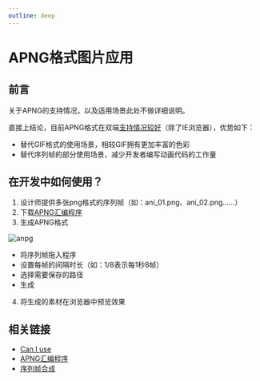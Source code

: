 ```yaml
---
outline: deep
---
```


# APNG格式图片应用

## 前言
关于APNG的支持情况，以及适用场景此处不做详细说明。

直接上结论，目前APNG格式在双端[支持情况较好](https://caniuse.com/?search=apng)（除了IE浏览器），优势如下：
- 替代GIF格式的使用场景，相较GIF拥有更加丰富的色彩
- 替代序列帧的部分使用场景，减少开发者编写动画代码的工作量

## 在开发中如何使用？
1. 设计师提供多张png格式的序列帧（如：ani_01.png、ani_02.png……）
2. 下载[APNG汇编程序](https://apngasm.sourceforge.net/)
3. 生成APNG格式

![anpg](https://ossstatic.leiting.com/web/common/docs/images/anpg.png)

- 将序列帧拖入程序
- 设置每帧的间隔时长（如：1/8表示每1秒8帧）
- 选择需要保存的路径
- 生成

4. 将生成的素材在浏览器中预览效果

## 相关链接
- [Can I use](https://caniuse.com/?search=apng)
- [APNG汇编程序](https://apngasm.sourceforge.net/)
- [序列帧合成](https://www.toptal.com/developers/css/sprite-generator)